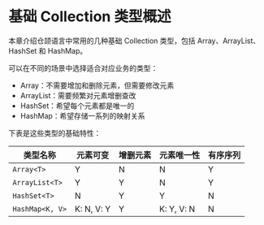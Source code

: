 # 基础 Collection 类型概述

本章介绍仓颉语言中常用的几种基础 Collection 类型，包括 Array、ArrayList、HashSet 和 HashMap。

可以在不同的场景中选择适合对应业务的类型：

- Array：不需要增加和删除元素，但需要修改元素
- ArrayList：需要频繁对元素增删查改
- HashSet：希望每个元素都是唯一的
- HashMap：希望存储一系列的映射关系

下表是这些类型的基础特性：

| 类型名称        | 元素可变 | 增删元素 | 元素唯一性 | 有序序列 |
| --------------- | -------- | -------- | ---------- | -------------- |
| `Array<T>`      | Y        | N        | N          | Y              |
| `ArrayList<T>`     | Y        | Y        | N          | Y              |
| `HashSet<T>`    | N       | Y        | Y          | N              |
| `HashMap<K, V>` | K: N, V: Y | Y        | K: Y, V: N | N              |
